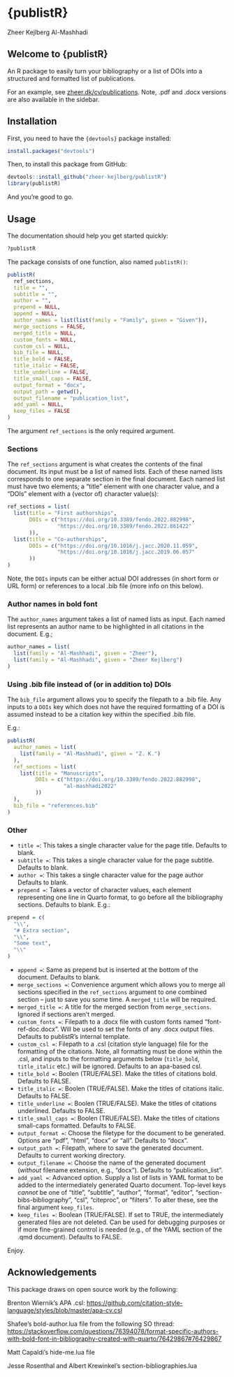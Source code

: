 # {publistR}
Zheer Kejlberg Al-Mashhadi

## Welcome to {publistR}

An R package to easily turn your bibliography or a list of DOIs into a
structured and formatted list of publications.

For an example, see
<a href="zheer.dk/cv/publications">zheer.dk/cv/publications</a>. Note,
.pdf and .docx versions are also available in the sidebar.

## Installation

First, you need to have the `{devtools}` package installed:

``` r
install.packages("devtools")
```

Then, to install this package from GitHub:

``` r
devtools::install_github("zheer-kejlberg/publistR")
library(publistR)
```

And you’re good to go.

## Usage

The documentation should help you get started quickly:

``` r
?publistR
```

The package consists of one function, also named `publistR()`:

``` r
publistR(
  ref_sections,
  title = "",
  subtitle = "",
  author = "",
  prepend = NULL,
  append = NULL,
  author_names = list(list(family = "Family", given = "Given")),
  merge_sections = FALSE,
  merged_title = NULL,
  custom_fonts = NULL,
  custom_csl = NULL,
  bib_file = NULL,
  title_bold = FALSE,
  title_italic = FALSE,
  title_underline = FALSE,
  title_small_caps = FALSE,
  output_format = "docx",
  output_path = getwd(),
  output_filename = "publication_list",
  add_yaml = NULL,
  keep_files = FALSE
)
```

The argument `ref_sections` is the only required argument.

### Sections

The `ref_sections` argument is what creates the contents of the final
document. Its input must be a list of named lists. Each of these named
lists corresponds to one separate section in the final document. Each
named list must have two elements; a “title” element with one character
value, and a “DOIs” element with a (vector of) character value(s):

``` r
ref_sections = list(
  list(title = "First authorships",
       DOIs = c("https://doi.org/10.3389/fendo.2022.882998",
                "https://doi.org/10.3389/fendo.2022.861422"
       )),
  list(title = "Co-authorships",
       DOIs = c("https://doi.org/10.1016/j.jacc.2020.11.059",
                "https://doi.org/10.1016/j.jacc.2019.06.057"
       ))
)
```

Note, the `DOIs` inputs can be either actual DOI addresses (in short
form or URL form) or references to a local .bib file (more info on this
below).

### Author names in bold font

The `author_names` argument takes a list of named lists as input. Each
named list represents an author name to be highlighted in all citations
in the document. E.g.;

``` r
author_names = list(
  list(family = "Al-Mashhadi", given = "Zheer"),
  list(family = "Al-Mashhadi", given = "Zheer Kejlberg")
)
```

### Using .bib file instead of (or in addition to) DOIs

The `bib_file` argument allows you to specify the filepath to a .bib
file. Any inputs to a `DOIs` key which does not have the required
formatting of a DOI is assumed instead to be a citation key within the
specified .bib file.

E.g.:

``` r
publistR(
  author_names = list(
    list(family = "Al-Mashhadi", given = "Z. K.")
  ),
  ref_sections = list(
    list(title = "Manuscripts", 
         DOIs = c("https://doi.org/10.3389/fendo.2022.882998",
                  "al-mashhadi2022"
         ))
  ),
  bib_file = "references.bib"
)
```

### Other

- `title =`: This takes a single character value for the page title.
  Defaults to blank.
- `subtitle =`: This takes a single character value for the page
  subtitle. Defaults to blank.
- `author =`: This takes a single character value for the page author
  Defaults to blank.
- `prepend =`: Takes a vector of character values, each element
  representing one line in Quarto format, to go before all the
  bibliography sections. Defaults to blank. E.g.:

``` r
prepend = c(
  "\\",
  "# Extra section",
  "\\",
  "Some text",
  "\\"
)
```

- `append =`: Same as prepend but is inserted at the bottom of the
  document. Defaults to blank.
- `merge_sections =`: Convenience argument which allows you to merge all
  sections specified in the `ref_sections` argument to one combined
  section – just to save you some time. A `merged_title` will be
  required.
- `merged_title =`: A title for the merged section from
  `merge_sections`. Ignored if sections aren’t merged.
- `custom_fonts =`: Filepath to a .docx file with custom fonts named
  “font-ref-doc.docx”. Will be used to set the fonts of any .docx output
  files. Defaults to publistR’s internal template.
- `custom_csl =`: Filepath to a .csl (citation style language) file for
  the formatting of the citations. Note, all formatting must be done
  within the .csl, and inputs to the formatting arguments below
  (`title_bold`, `title_italic` etc.) will be ignored. Defaults to an
  apa-based csl.
- `title_bold =`: Boolen (TRUE/FALSE). Make the titles of citations
  bold. Defaults to FALSE.
- `title_italic =`: Boolen (TRUE/FALSE). Make the titles of citations
  italic. Defaults to FALSE.
- `title_underline =`: Boolen (TRUE/FALSE). Make the titles of citations
  underlined. Defaults to FALSE.
- `title_small_caps =`: Boolen (TRUE/FALSE). Make the titles of
  citations small-caps formatted. Defaults to FALSE.
- `output_format =`: Choose the filetype for the document to be
  generated. Options are “pdf”, “html”, “docx” or “all”. Defaults to
  “docx”.
- `output_path =`: Filepath, where to save the generated document.
  Defaults to current working directory.
- `output_filename =`: Choose the name of the generated document
  (*without* filename extension, e.g., “docx”). Defaults to
  “publication_list”.
- `add_yaml =`: Advanced option. Supply a list of lists in YAML format
  to be added to the intermediately generated Quarto document. Top-level
  keys *cannot* be one of “title”, “subtitle”, “author”, “format”,
  “editor”, “section-bibs-bibliography”, “csl”, “citeproc”, or
  “filters”. To alter these, see the final argument `keep_files`.
- `keep_files =`: Boolean (TRUE/FALSE). If set to TRUE, the
  intermediately generated files are not deleted. Can be used for
  debugging purposes or if more fine-grained control is needed (e.g., of
  the YAML section of the .qmd document). Defaults to FALSE.

Enjoy.

## Acknowledgements

This package draws on open source work by the following:

Brenton Wiernik’s APA .csl:
https://github.com/citation-style-language/styles/blob/master/apa-cv.csl

Shafee’s bold-author.lua file from the following SO thread:
https://stackoverflow.com/questions/76394078/format-specific-authors-with-bold-font-in-bibliography-created-with-quarto/76429867#76429867

Matt Capaldi’s hide-me.lua file

Jesse Rosenthal and Albert Krewinkel’s section-bibliographies.lua
